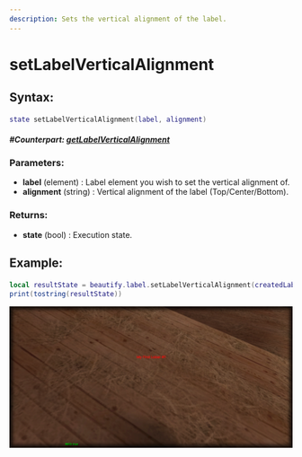 ```yaml
---
description: Sets the vertical alignment of the label.
---
```


# setLabelVerticalAlignment

## **Syntax:**

```lua
state setLabelVerticalAlignment(label, alignment)
```

#### _**\#Counterpart:**_ [_**getLabelVerticalAlignment**_](getlabelverticalalignment.md)

### **Parameters:**

* **label** \(element\) : Label element you wish to set the vertical alignment of.
* **alignment** \(string\) : Vertical alignment of the label \(Top/Center/Bottom\).

### **Returns:**

* **state** \(bool\) : Execution state.

## **Example:**

```lua
local resultState = beautify.label.setLabelVerticalAlignment(createdLabel, "center")
print(tostring(resultState))
```

![](../../.gitbook/assets/setlabelverticalalignment.png)

